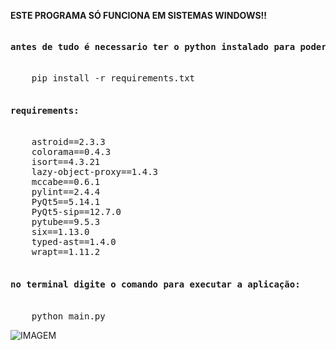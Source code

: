 <strong>ESTE PROGRAMA SÓ FUNCIONA EM SISTEMAS WINDOWS!!</strong>

<pre>
<h4>antes de tudo é necessario ter o python instalado para poder executar a aplicação.</h4>
    pip install -r requirements.txt

<h4>requirements:</h4>
    astroid==2.3.3
    colorama==0.4.3
    isort==4.3.21
    lazy-object-proxy==1.4.3
    mccabe==0.6.1
    pylint==2.4.4
    PyQt5==5.14.1
    PyQt5-sip==12.7.0
    pytube==9.5.3
    six==1.13.0
    typed-ast==1.4.0
    wrapt==1.11.2

<h4>no terminal digite o comando para executar a aplicação:</h4>
    python main.py
</pre>

![IMAGEM](https://raw.githubusercontent.com/WalterSilva5/youtubeMusicDownloader/master/sistema.jpg)
